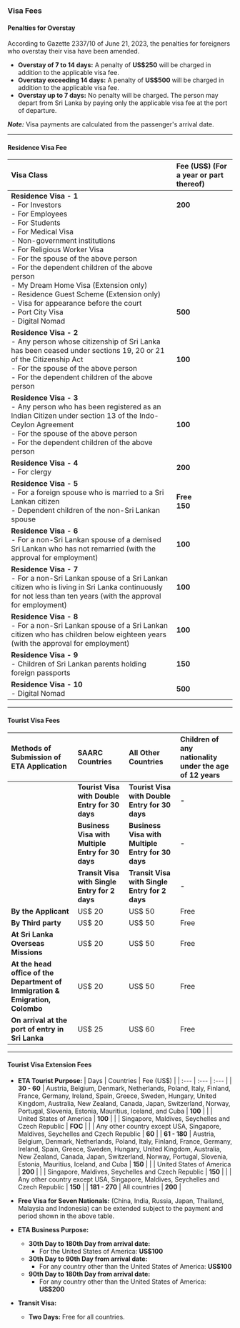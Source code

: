### Visa Fees

#### Penalties for Overstay

According to Gazette 2337/10 of June 21, 2023, the penalties for foreigners who overstay their visa have been amended.

* **Overstay of 7 to 14 days:** A penalty of **US$250** will be charged in addition to the applicable visa fee.
* **Overstay exceeding 14 days:** A penalty of **US$500** will be charged in addition to the applicable visa fee.
* **Overstay up to 7 days:** No penalty will be charged. The person may depart from Sri Lanka by paying only the applicable visa fee at the port of departure.

***Note:*** Visa payments are calculated from the passenger's arrival date.

---

#### Residence Visa Fee

| Visa Class | Fee (US$) (For a year or part thereof) |
| :--- | :--- |
| **Residence Visa - 1**<br/>- For Investors<br/>- For Employees<br/>- For Students<br/>- For Medical Visa<br/>- Non-government institutions<br/>- For Religious Worker Visa<br/>- For the spouse of the above person<br/>- For the dependent children of the above person<br/>- My Dream Home Visa (Extension only)<br/>- Residence Guest Scheme (Extension only)<br/>- Visa for appearance before the court<br/>- Port City Visa<br/>- Digital Nomad | **200**<br/><br/><br/><br/><br/><br/><br/><br/><br/><br/><br/><br/>**500** |
| **Residence Visa - 2**<br/>- Any person whose citizenship of Sri Lanka has been ceased under sections 19, 20 or 21 of the Citizenship Act<br/>- For the spouse of the above person<br/>- For the dependent children of the above person | **100** |
| **Residence Visa - 3**<br/>- Any person who has been registered as an Indian Citizen under section 13 of the Indo-Ceylon Agreement<br/>- For the spouse of the above person<br/>- For the dependent children of the above person | **100** |
| **Residence Visa - 4**<br/>- For clergy | **200** |
| **Residence Visa - 5**<br/>- For a foreign spouse who is married to a Sri Lankan citizen<br/>- Dependent children of the non-Sri Lankan spouse | **Free**<br/>**150** |
| **Residence Visa - 6**<br/>- For a non-Sri Lankan spouse of a demised Sri Lankan who has not remarried (with the approval for employment) | **100** |
| **Residence Visa - 7**<br/>- For a non-Sri Lankan spouse of a Sri Lankan citizen who is living in Sri Lanka continuously for not less than ten years (with the approval for employment) | **100** |
| **Residence Visa - 8**<br/>- For a non-Sri Lankan spouse of a Sri Lankan citizen who has children below eighteen years (with the approval for employment) | **100** |
| **Residence Visa - 9**<br/>- Children of Sri Lankan parents holding foreign passports | **150** |
| **Residence Visa - 10**<br/>- Digital Nomad | **500** |

---

#### Tourist Visa Fees

| Methods of Submission of ETA Application | SAARC Countries | All Other Countries | Children of any nationality under the age of 12 years |
| :--- | :--- | :--- | :--- |
| | **Tourist Visa with Double Entry for 30 days** | **Tourist Visa with Double Entry for 30 days** | **-** |
| | **Business Visa with Multiple Entry for 30 days** | **Business Visa with Multiple Entry for 30 days** | **-** |
| | **Transit Visa with Single Entry for 2 days** | **Transit Visa with Single Entry for 2 days** | **-** |
| **By the Applicant** | US$ 20 | US$ 50 | Free |
| **By Third party** | US$ 20 | US$ 50 | Free |
| **At Sri Lanka Overseas Missions** | US$ 20 | US$ 50 | Free |
| **At the head office of the Department of Immigration & Emigration, Colombo** | US$ 20 | US$ 50 | Free |
| **On arrival at the port of entry in Sri Lanka** | US$ 25 | US$ 60 | Free |

---

#### Tourist Visa Extension Fees

* **ETA Tourist Purpose:**
    | Days | Countries | Fee (US$) |
    | :--- | :--- | :--- |
    | **30 - 60** | Austria, Belgium, Denmark, Netherlands, Poland, Italy, Finland, France, Germany, Ireland, Spain, Greece, Sweden, Hungary, United Kingdom, Australia, New Zealand, Canada, Japan, Switzerland, Norway, Portugal, Slovenia, Estonia, Mauritius, Iceland, and Cuba | **100** |
    | | United States of America | **100** |
    | | Singapore, Maldives, Seychelles and Czech Republic | **FOC** |
    | | Any other country except USA, Singapore, Maldives, Seychelles and Czech Republic | **60** |
    | **61 - 180** | Austria, Belgium, Denmark, Netherlands, Poland, Italy, Finland, France, Germany, Ireland, Spain, Greece, Sweden, Hungary, United Kingdom, Australia, New Zealand, Canada, Japan, Switzerland, Norway, Portugal, Slovenia, Estonia, Mauritius, Iceland, and Cuba | **150** |
    | | United States of America | **200** |
    | | Singapore, Maldives, Seychelles and Czech Republic | **150** |
    | | Any other country except USA, Singapore, Maldives, Seychelles and Czech Republic | **150** |
    | **181 - 270** | All countries | **200** |

* **Free Visa for Seven Nationals:** (China, India, Russia, Japan, Thailand, Malaysia and Indonesia) can be extended subject to the payment and period shown in the above table.

* **ETA Business Purpose:**
    * **30th Day to 180th Day from arrival date:**
        * For the United States of America: **US$100**
    * **30th Day to 90th Day from arrival date:**
        * For any country other than the United States of America: **US$100**
    * **90th Day to 180th Day from arrival date:**
        * For any country other than the United States of America: **US$200**

* **Transit Visa:**
    * **Two Days:** Free for all countries.